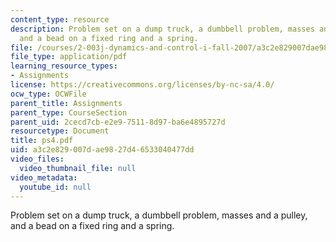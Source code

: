 ```yaml
---
content_type: resource
description: Problem set on a dump truck, a dumbbell problem, masses and a pulley,
  and a bead on a fixed ring and a spring.
file: /courses/2-003j-dynamics-and-control-i-fall-2007/a3c2e829007dae9827d46533040477dd_ps4.pdf
file_type: application/pdf
learning_resource_types:
- Assignments
license: https://creativecommons.org/licenses/by-nc-sa/4.0/
ocw_type: OCWFile
parent_title: Assignments
parent_type: CourseSection
parent_uid: 2cecd7cb-e2e9-7511-8d97-ba6e4895727d
resourcetype: Document
title: ps4.pdf
uid: a3c2e829-007d-ae98-27d4-6533040477dd
video_files:
  video_thumbnail_file: null
video_metadata:
  youtube_id: null
---
```

Problem set on a dump truck, a dumbbell problem, masses and a pulley, and a bead on a fixed ring and a spring.